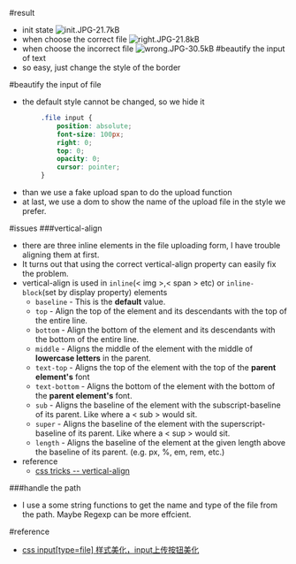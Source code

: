 #result
- init state
![init.JPG-21.7kB](http://static.zybuluo.com/helicese/ydszly8j9t7v9dnafd3y7kyy/init.JPG)
- when choose the correct file
![right.JPG-21.8kB](http://static.zybuluo.com/helicese/1wsm0nucmy9fq58tlgzah6fn/right.JPG)
- when choose the incorrect file
![wrong.JPG-30.5kB](http://static.zybuluo.com/helicese/rln0ww5nfe7gpd77orya6sci/wrong.JPG)
#beautify the input of text
- so easy, just change the style of the border

#beautify the input of file
- the default style cannot be changed, so we hide it
```css
        .file input {
            position: absolute;
            font-size: 100px;
            right: 0;
            top: 0;
            opacity: 0;
            cursor: pointer;
        }
```
- than we use a fake upload span to do the upload function
- at last, we use a dom to show the name of the upload file in the style we prefer.

#issues
###vertical-align
- there are three inline elements in the file uploading form, I have trouble aligning them at first.
- It turns out that using the correct vertical-align property can easily fix the problem.
- vertical-align is used in `inline`(< img >,< span > etc) or `inline-block`(set by display property) elements
    - `baseline` - This is the **default** value.
    - `top` - Align the top of the element and its descendants with the top of the entire line.
    - `bottom` - Align the bottom of the element and its descendants with the bottom of the entire line.
    - `middle` - Aligns the middle of the element with the middle of **lowercase letters** in the parent.
    - `text-top` - Aligns the top of the element with the top of the **parent element's** font
    - `text-bottom` - Aligns the bottom of the element with the bottom of the **parent element's** font.
    - `sub` - Aligns the baseline of the element with the subscript-baseline of its parent. Like where a < sub > would sit.
    - `super` - Aligns the baseline of the element with the superscript-baseline of its parent. Like where a < sup > would sit.
    - `length` - Aligns the baseline of the element at the given length above the baseline of its parent. (e.g. px, %, em, rem, etc.)
- reference
    - [css tricks -- vertical-align](https://css-tricks.com/almanac/properties/v/vertical-align/)

###handle the path
- I use a some string functions to get the name and type of the file from the path. Maybe Regexp can be more effcient.

#reference
- [css input[type=file] 样式美化，input上传按钮美化](http://www.haorooms.com/post/css_input_uploadmh)